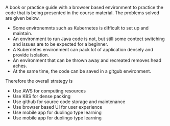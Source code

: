 A book or practice guide with a browser based environment to practice the code that is being presented in the course material. The problems solved are given below.

* Some environemnts such as Kubernetes is difficult to set up and maintain.
* An environment to run Java code is not, but still some contect switching and issues are to be expected for a beginner.
* A Kubernetes environment can pack lot of application densely and provide isolation.
* An environment that can be thrown away and recreated removes head aches.
* At the same time, the code can be saved in a gitgub environment.

Therefore the overall strategy is

* Use AWS for computing resources
* Use K8S for dense packing
* Use github for source code storage and maintenance
* Use browser based UI for user experience
* Use mobile app for duolingo type learning
* Use mobile app for duolingo type learning
